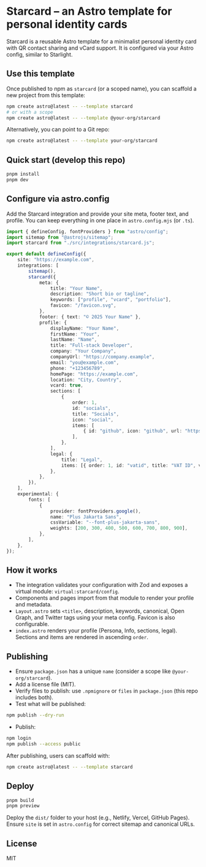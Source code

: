 # Starcard – an Astro template for personal identity cards

Starcard is a reusable Astro template for a minimalist personal identity card with QR contact sharing and vCard support. It is configured via your Astro config, similar to Starlight.

## Use this template

Once published to npm as `starcard` (or a scoped name), you can scaffold a new project from this template:

```sh
npm create astro@latest -- --template starcard
# or with a scope
npm create astro@latest -- --template @your-org/starcard
```

Alternatively, you can point to a Git repo:

```sh
npm create astro@latest -- --template your-org/starcard
```

## Quick start (develop this repo)

```sh
pnpm install
pnpm dev
```

## Configure via astro.config

Add the Starcard integration and provide your site meta, footer text, and profile. You can keep everything in one place in `astro.config.mjs` (or `.ts`).

```ts
import { defineConfig, fontProviders } from "astro/config";
import sitemap from "@astrojs/sitemap";
import starcard from "./src/integrations/starcard.js";

export default defineConfig({
	site: "https://example.com",
	integrations: [
		sitemap(),
		starcard({
			meta: {
				title: "Your Name",
				description: "Short bio or tagline",
				keywords: ["profile", "vcard", "portfolio"],
				favicon: "/favicon.svg",
			},
			footer: { text: "© 2025 Your Name" },
			profile: {
				displayName: "Your Name",
				firstName: "Your",
				lastName: "Name",
				title: "Full‑stack Developer",
				company: "Your Company",
				companyUrl: "https://company.example",
				email: "you@example.com",
				phone: "+123456789",
				homePage: "https://example.com",
				location: "City, Country",
				vcard: true,
				sections: [
					{
						order: 1,
						id: "socials",
						title: "Socials",
						icon: "social",
						items: [
							{ id: "github", icon: "github", url: "https://github.com/you" },
						],
					},
				],
				legal: {
					title: "Legal",
					items: [{ order: 1, id: "vatid", title: "VAT ID", value: "CZ..." }],
				},
			},
		}),
	],
	experimental: {
		fonts: [
			{
				provider: fontProviders.google(),
				name: "Plus Jakarta Sans",
				cssVariable: "--font-plus-jakarta-sans",
				weights: [200, 300, 400, 500, 600, 700, 800, 900],
			},
		],
	},
});
```

## How it works

- The integration validates your configuration with Zod and exposes a virtual module: `virtual:starcard/config`.
- Components and pages import from that module to render your profile and metadata.
- `Layout.astro` sets `<title>`, description, keywords, canonical, Open Graph, and Twitter tags using your meta config. Favicon is also configurable.
- `index.astro` renders your profile (Persona, Info, sections, legal). Sections and items are rendered in ascending `order`.

## Publishing

- Ensure `package.json` has a unique `name` (consider a scope like `@your-org/starcard`).
- Add a license file (MIT).
- Verify files to publish: use `.npmignore` or `files` in `package.json` (this repo includes both).
- Test what will be published:

```sh
npm publish --dry-run
```

- Publish:

```sh
npm login
npm publish --access public
```

After publishing, users can scaffold with:

```sh
npm create astro@latest -- --template starcard
```

## Deploy

```sh
pnpm build
pnpm preview
```

Deploy the `dist/` folder to your host (e.g., Netlify, Vercel, GitHub Pages). Ensure `site` is set in `astro.config` for correct sitemap and canonical URLs.

## License

MIT

